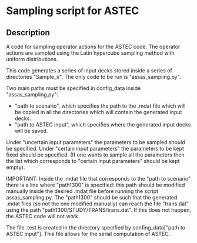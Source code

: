 # Sampling script for ASTEC

## Description

A code for sampling operator actions for the ASTEC code. The operator actions are sampled using the Latin hypercube sampling method with uniform distributions.

This code generates a series of input decks stored inside a series of directories "Sample_i/". The only code to be run is "assas_sampling.py".

Two main paths must be specified in config_data inside "assas_sampling.py":
- "path to scenario", which specifies the path to the .mdat file which will be copied in all the directories which will contain the generated input decks.
- "path to ASTEC input", which specifies where the generated input decks will be saved.

Under "uncertain input parameters" the parameters to be sampled should be specified.
Under "certain input parameters" the parameters to be kept fixed should be specified. (If one wants to sample all the parameters then the list which corresponds to "certain input parameters" should be kept empty).

IMPORTANT:
Inside the .mdat file that corresponds to the "path to scenario" there is a line where "path1300" is specified: this path should be modified manually inside the desired .mdat file before running the script assas_sampling.py. The "path1300" should be such that the generated .mdat files (so not the one modified manually) can reach the file "trans.dat" using the path "path1300/STUDY/TRANS/trans.dat". If this does not happen, the ASTEC code will not work.

The file .test is created in the directory specified by confing_data["path to ASTEC input"]. This file allows for the serial computation of ASTEC.
